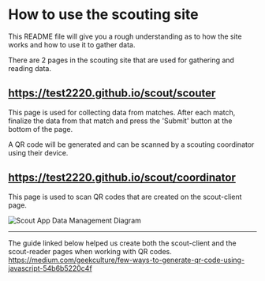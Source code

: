 # How to use the scouting site


This README file will give you a rough understanding as to how the site works and how to use it to gather data.

There are 2 pages in the scouting site that are used for gathering and reading data.

## https://test2220.github.io/scout/scouter


This page is used for collecting data from matches. After each match, finalize the data from that match and press the 'Submit' button at the bottom of the page.

A QR code will be generated and can be scanned by a scouting coordinator using their device.

## https://test2220.github.io/scout/coordinator


This page is used to scan QR codes that are created on the scout-client page.



![Scout App Data Management Diagram](https://github.com/Test2220/scout-client/assets/87047924/190dd059-6396-40c4-bd1b-5d8006e88f82)

---
The guide linked below helped us create both the scout-client and the scout-reader pages when working with QR codes.
https://medium.com/geekculture/few-ways-to-generate-qr-code-using-javascript-54b6b5220c4f


